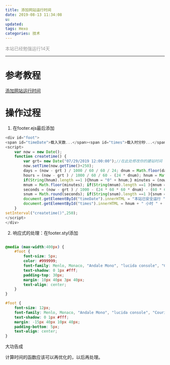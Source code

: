 ```yaml
---
title: 添加网站运行时间
date: 2019-08-13 11:34:08
u:
updated:
tags: Hexo
categories: 技术
---
```

<script language="javascript">
    function copyit()
    {
    var v=document.getElementById("a").value;
    window.clipboardData.setData("text",v);
    }
    </script>
<font color="#999999">本站已经勉强运行14天</font>

<!--more-->
---
# 参考教程
[添加网站运行时间](https://blog.csdn.net/qq_36759224/article/details/85010191#font_colorFF0000___font_108)

# 操作过程
1. 在footer.ejs最后添加
```javascript
<div id="foot">
<span id="timeDate">载入天数...</span><span id="times">载入时分秒...</span>
<script>
    var now = new Date(); 
    function createtime() { 
        var grt= new Date("07/29/2019 12:00:00");//在此处修改你的建站时间
        now.setTime(now.getTime()+250); 
        days = (now - grt ) / 1000 / 60 / 60 / 24; dnum = Math.floor(days); 
        hours = (now - grt ) / 1000 / 60 / 60 - (24 * dnum); hnum = Math.floor(hours); 
        if(String(hnum).length ==1 ){hnum = "0" + hnum;} minutes = (now - grt ) / 1000 /60 - (24 * 60 * dnum) - (60 * hnum); 
        mnum = Math.floor(minutes); if(String(mnum).length ==1 ){mnum = "0" + mnum;} 
        seconds = (now - grt ) / 1000 - (24 * 60 * 60 * dnum) - (60 * 60 * hnum) - (60 * mnum); 
        snum = Math.round(seconds); if(String(snum).length ==1 ){snum = "0" + snum;} 
        document.getElementById("timeDate").innerHTML = "本站已安全运行 "+dnum+" 天 "; 
        document.getElementById("times").innerHTML = hnum + " 小时 " + mnum + " 分 " + snum + " 秒"; 
    } 
setInterval("createtime()",250);
</script>
</div>
```
2. 响应式的处理：在footer.styl添加
```CSS

@media (max-width:400px) {
	#foot {
	    font-size: 5px;
	    color: #999999;
	    font-family: Menlo, Monaco, "Andale Mono", "lucida console", "Courier New", monospace;
	    text-shadow: 0 1px #fff;
	    padding-top: 30px;
	    margin: 10px 40px 3px 40px;
	    text-align: center;
	}
}

#foot {
    font-size: 12px;
    font-family: Menlo, Monaco, "Andale Mono", "lucida console", "Courier New", monospace;
    text-shadow: 0 1px #fff;
    margin: -15px 40px 10px 40px;
    padding-bottom: 5px;
    text-align: center;
}

```
大功告成

计算时间的函数应该可以再优化的，以后再处理。
